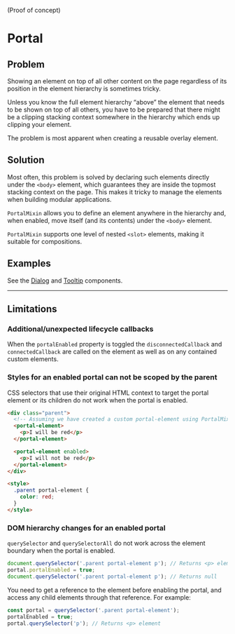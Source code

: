 <maturity-badge poc>(Proof of concept)</maturity-badge>

# Portal

## Problem

Showing an element on top of all other content on the page regardless of its position in the element hierarchy is sometimes tricky.

Unless you know the full element hierarchy “above” the element that needs to be shown on top of all others, you have to be prepared that there might be a clipping stacking context somewhere in the hierarchy which ends up clipping your element.

The problem is most apparent when creating a reusable overlay element.

## Solution

Most often, this problem is solved by declaring such elements directly under the `<body>` element, which guarantees they are inside the topmost stacking context on the page. This makes it tricky to manage the elements when building modular applications.

`PortalMixin` allows you to define an element anywhere in the hierarchy and, when enabled, move itself (and its contents) under the `<body>` element.

`PortalMixin` supports one level of nested `<slot>` elements, making it suitable for compositions.

## Examples

See the [Dialog](/component/dialog) and [Tooltip](/component/tooltip) components.

---

## Limitations

### Additional/unexpected lifecycle callbacks
When the `portalEnabled` property is toggled the `disconnectedCallback` and `connectedCallback` are called on the element as well as on any contained custom elements.

### Styles for an enabled portal can not be scoped by the parent
CSS selectors that use their original HTML context to target the portal element or its children do not work when the portal is enabled.

```html
<div class="parent">
  <!-- Assuming we have created a custom portal-element using PortalMixin -->
  <portal-element>
    <p>I will be red</p>
  </portal-element>

  <portal-element enabled>
    <p>I will not be red</p>
  </portal-element>
</div>

<style>
  .parent portal-element {
    color: red;
  }
</style>
```

### DOM hierarchy changes for an enabled portal
`querySelector` and `querySelectorAll` do not work across the element boundary when the portal is enabled.

```javascript
document.querySelector('.parent portal-element p'); // Returns <p> element
portal.portalEnabled = true;
document.querySelector('.parent portal-element p'); // Returns null
```

You need to get a reference to the element before enabling the portal, and access any child elements through that reference. For example:
```javascript
const portal = querySelector('.parent portal-element');
portalEnabled = true;
portal.querySelector('p'); // Returns <p> element
```
